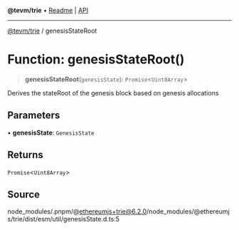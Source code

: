 **@tevm/trie** • [Readme](../README.md) \| [API](../globals.md)

***

[@tevm/trie](../README.md) / genesisStateRoot

# Function: genesisStateRoot()

> **genesisStateRoot**(`genesisState`): `Promise`\<`Uint8Array`\>

Derives the stateRoot of the genesis block based on genesis allocations

## Parameters

• **genesisState**: `GenesisState`

## Returns

`Promise`\<`Uint8Array`\>

## Source

node\_modules/.pnpm/@ethereumjs+trie@6.2.0/node\_modules/@ethereumjs/trie/dist/esm/util/genesisState.d.ts:5
